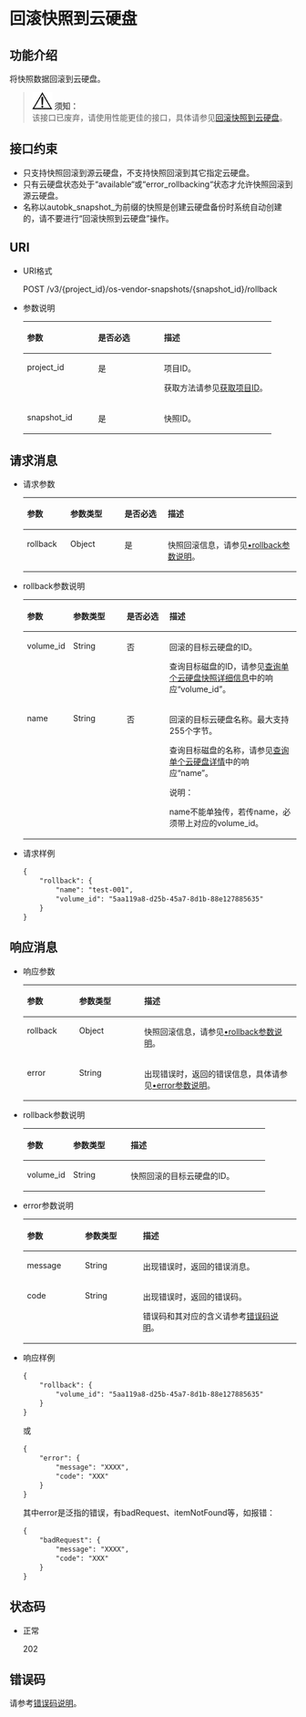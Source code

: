 # 回滚快照到云硬盘<a name="zh-cn_topic_0103482206"></a>

## 功能介绍<a name="section29798282112049"></a>

将快照数据回滚到云硬盘。

>![](public_sys-resources/icon-notice.gif) **须知：**   
>该接口已废弃，请使用性能更佳的接口，具体请参见[回滚快照到云硬盘](回滚快照到云硬盘-API-v2.md)。  

## 接口约束<a name="section18412201112049"></a>

-   只支持快照回滚到源云硬盘，不支持快照回滚到其它指定云硬盘。
-   只有云硬盘状态处于“available“或“error\_rollbacking“状态才允许快照回滚到源云硬盘。
-   名称以autobk\_snapshot\_为前缀的快照是创建云硬盘备份时系统自动创建的，请不要进行“回滚快照到云硬盘”操作。

## URI<a name="section56404342112049"></a>

-   URI格式

    POST /v3/\{project\_id\}/os-vendor-snapshots/\{snapshot\_id\}/rollback


-   参数说明

    <a name="table37114383112049"></a>
    <table><thead align="left"><tr id="row4845983112049"><th class="cellrowborder" valign="top" width="28.57%" id="mcps1.1.4.1.1"><p id="p56980371112049"><a name="p56980371112049"></a><a name="p56980371112049"></a>参数</p>
    </th>
    <th class="cellrowborder" valign="top" width="26.529999999999998%" id="mcps1.1.4.1.2"><p id="p52007339112049"><a name="p52007339112049"></a><a name="p52007339112049"></a>是否必选</p>
    </th>
    <th class="cellrowborder" valign="top" width="44.9%" id="mcps1.1.4.1.3"><p id="p51844944112049"><a name="p51844944112049"></a><a name="p51844944112049"></a>描述</p>
    </th>
    </tr>
    </thead>
    <tbody><tr id="row38690921112049"><td class="cellrowborder" valign="top" width="28.57%" headers="mcps1.1.4.1.1 "><p id="p46956895112049"><a name="p46956895112049"></a><a name="p46956895112049"></a>project_id</p>
    </td>
    <td class="cellrowborder" valign="top" width="26.529999999999998%" headers="mcps1.1.4.1.2 "><p id="p45412121112049"><a name="p45412121112049"></a><a name="p45412121112049"></a>是</p>
    </td>
    <td class="cellrowborder" valign="top" width="44.9%" headers="mcps1.1.4.1.3 "><p id="p54503167112049"><a name="p54503167112049"></a><a name="p54503167112049"></a>项目ID。</p>
    <p id="p55811451337"><a name="p55811451337"></a><a name="p55811451337"></a>获取方法请参见<a href="获取项目ID.md">获取项目ID</a>。</p>
    </td>
    </tr>
    <tr id="row20766463112049"><td class="cellrowborder" valign="top" width="28.57%" headers="mcps1.1.4.1.1 "><p id="p4361939112049"><a name="p4361939112049"></a><a name="p4361939112049"></a>snapshot_id</p>
    </td>
    <td class="cellrowborder" valign="top" width="26.529999999999998%" headers="mcps1.1.4.1.2 "><p id="p17772808112049"><a name="p17772808112049"></a><a name="p17772808112049"></a>是</p>
    </td>
    <td class="cellrowborder" valign="top" width="44.9%" headers="mcps1.1.4.1.3 "><p id="p30311366112049"><a name="p30311366112049"></a><a name="p30311366112049"></a>快照ID。</p>
    </td>
    </tr>
    </tbody>
    </table>


## 请求消息<a name="section54272198112126"></a>

-   请求参数

    <a name="zh-cn_topic_0051408629_table9185191931813"></a>
    <table><thead align="left"><tr id="zh-cn_topic_0051408629_row418511198189"><th class="cellrowborder" valign="top" width="15.841584158415841%" id="mcps1.1.5.1.1"><p id="zh-cn_topic_0051408629_p7185219111814"><a name="zh-cn_topic_0051408629_p7185219111814"></a><a name="zh-cn_topic_0051408629_p7185219111814"></a>参数</p>
    </th>
    <th class="cellrowborder" valign="top" width="19.801980198019802%" id="mcps1.1.5.1.2"><p id="zh-cn_topic_0051408629_p17185419171810"><a name="zh-cn_topic_0051408629_p17185419171810"></a><a name="zh-cn_topic_0051408629_p17185419171810"></a>参数类型</p>
    </th>
    <th class="cellrowborder" valign="top" width="15.841584158415841%" id="mcps1.1.5.1.3"><p id="zh-cn_topic_0051408629_p918520193181"><a name="zh-cn_topic_0051408629_p918520193181"></a><a name="zh-cn_topic_0051408629_p918520193181"></a>是否必选</p>
    </th>
    <th class="cellrowborder" valign="top" width="48.51485148514851%" id="mcps1.1.5.1.4"><p id="zh-cn_topic_0051408629_p31851819151817"><a name="zh-cn_topic_0051408629_p31851819151817"></a><a name="zh-cn_topic_0051408629_p31851819151817"></a>描述</p>
    </th>
    </tr>
    </thead>
    <tbody><tr id="zh-cn_topic_0051408629_row201857197184"><td class="cellrowborder" valign="top" width="15.841584158415841%" headers="mcps1.1.5.1.1 "><p id="zh-cn_topic_0051408629_p11186181941818"><a name="zh-cn_topic_0051408629_p11186181941818"></a><a name="zh-cn_topic_0051408629_p11186181941818"></a>rollback</p>
    </td>
    <td class="cellrowborder" valign="top" width="19.801980198019802%" headers="mcps1.1.5.1.2 "><p id="zh-cn_topic_0051408629_p5186101971818"><a name="zh-cn_topic_0051408629_p5186101971818"></a><a name="zh-cn_topic_0051408629_p5186101971818"></a>Object</p>
    </td>
    <td class="cellrowborder" valign="top" width="15.841584158415841%" headers="mcps1.1.5.1.3 "><p id="zh-cn_topic_0051408629_p218641911810"><a name="zh-cn_topic_0051408629_p218641911810"></a><a name="zh-cn_topic_0051408629_p218641911810"></a>是</p>
    </td>
    <td class="cellrowborder" valign="top" width="48.51485148514851%" headers="mcps1.1.5.1.4 "><p id="zh-cn_topic_0051408629_p14186519171816"><a name="zh-cn_topic_0051408629_p14186519171816"></a><a name="zh-cn_topic_0051408629_p14186519171816"></a>快照回滚信息，请参见<a href="#zh-cn_topic_0051408629_li37311846112126">•rollback参数说明</a>。</p>
    </td>
    </tr>
    </tbody>
    </table>


-   <a name="zh-cn_topic_0051408629_li37311846112126"></a>rollback参数说明

    <a name="zh-cn_topic_0051408629_table262294112126"></a>
    <table><thead align="left"><tr id="zh-cn_topic_0051408629_row15086975112126"><th class="cellrowborder" valign="top" width="15.841584158415841%" id="mcps1.1.5.1.1"><p id="zh-cn_topic_0051408629_p14085481112126"><a name="zh-cn_topic_0051408629_p14085481112126"></a><a name="zh-cn_topic_0051408629_p14085481112126"></a>参数</p>
    </th>
    <th class="cellrowborder" valign="top" width="19.801980198019802%" id="mcps1.1.5.1.2"><p id="zh-cn_topic_0051408629_p73303112126"><a name="zh-cn_topic_0051408629_p73303112126"></a><a name="zh-cn_topic_0051408629_p73303112126"></a>参数类型</p>
    </th>
    <th class="cellrowborder" valign="top" width="15.841584158415841%" id="mcps1.1.5.1.3"><p id="zh-cn_topic_0051408629_p5937586112126"><a name="zh-cn_topic_0051408629_p5937586112126"></a><a name="zh-cn_topic_0051408629_p5937586112126"></a>是否必选</p>
    </th>
    <th class="cellrowborder" valign="top" width="48.51485148514851%" id="mcps1.1.5.1.4"><p id="zh-cn_topic_0051408629_p11182433112126"><a name="zh-cn_topic_0051408629_p11182433112126"></a><a name="zh-cn_topic_0051408629_p11182433112126"></a>描述</p>
    </th>
    </tr>
    </thead>
    <tbody><tr id="zh-cn_topic_0051408629_row47675000112126"><td class="cellrowborder" valign="top" width="15.841584158415841%" headers="mcps1.1.5.1.1 "><p id="zh-cn_topic_0051408629_p36469802112126"><a name="zh-cn_topic_0051408629_p36469802112126"></a><a name="zh-cn_topic_0051408629_p36469802112126"></a>volume_id</p>
    </td>
    <td class="cellrowborder" valign="top" width="19.801980198019802%" headers="mcps1.1.5.1.2 "><p id="zh-cn_topic_0051408629_p1264009112126"><a name="zh-cn_topic_0051408629_p1264009112126"></a><a name="zh-cn_topic_0051408629_p1264009112126"></a>String</p>
    </td>
    <td class="cellrowborder" valign="top" width="15.841584158415841%" headers="mcps1.1.5.1.3 "><p id="zh-cn_topic_0051408629_p35275900112126"><a name="zh-cn_topic_0051408629_p35275900112126"></a><a name="zh-cn_topic_0051408629_p35275900112126"></a>否</p>
    </td>
    <td class="cellrowborder" valign="top" width="48.51485148514851%" headers="mcps1.1.5.1.4 "><p id="zh-cn_topic_0051408629_p16492175643818"><a name="zh-cn_topic_0051408629_p16492175643818"></a><a name="zh-cn_topic_0051408629_p16492175643818"></a>回滚的目标云硬盘的ID。</p>
    <p id="zh-cn_topic_0051408629_p38775660112126"><a name="zh-cn_topic_0051408629_p38775660112126"></a><a name="zh-cn_topic_0051408629_p38775660112126"></a>查询目标磁盘的ID，请参见<a href="查询单个云硬盘快照详细信息-API-v2.md">查询单个云硬盘快照详细信息</a>中的响应“volume_id”。</p>
    </td>
    </tr>
    <tr id="zh-cn_topic_0051408629_row13436622112126"><td class="cellrowborder" valign="top" width="15.841584158415841%" headers="mcps1.1.5.1.1 "><p id="zh-cn_topic_0051408629_p14624579112126"><a name="zh-cn_topic_0051408629_p14624579112126"></a><a name="zh-cn_topic_0051408629_p14624579112126"></a>name</p>
    </td>
    <td class="cellrowborder" valign="top" width="19.801980198019802%" headers="mcps1.1.5.1.2 "><p id="zh-cn_topic_0051408629_p43740265112126"><a name="zh-cn_topic_0051408629_p43740265112126"></a><a name="zh-cn_topic_0051408629_p43740265112126"></a>String</p>
    </td>
    <td class="cellrowborder" valign="top" width="15.841584158415841%" headers="mcps1.1.5.1.3 "><p id="zh-cn_topic_0051408629_p53300583112126"><a name="zh-cn_topic_0051408629_p53300583112126"></a><a name="zh-cn_topic_0051408629_p53300583112126"></a>否</p>
    </td>
    <td class="cellrowborder" valign="top" width="48.51485148514851%" headers="mcps1.1.5.1.4 "><p id="zh-cn_topic_0051408629_p22380006112126"><a name="zh-cn_topic_0051408629_p22380006112126"></a><a name="zh-cn_topic_0051408629_p22380006112126"></a>回滚的目标云硬盘名称。<span id="zh-cn_topic_0051408629_text9102076152627"><a name="zh-cn_topic_0051408629_text9102076152627"></a><a name="zh-cn_topic_0051408629_text9102076152627"></a>最大支持255个字节。</span></p>
    <p id="zh-cn_topic_0051408629_p33311644194012"><a name="zh-cn_topic_0051408629_p33311644194012"></a><a name="zh-cn_topic_0051408629_p33311644194012"></a>查询目标磁盘的名称，请参见<a href="查询单个云硬盘详情-API-v3.md">查询单个云硬盘详情</a>中的响应“name”。</p>
    <div class="note" id="zh-cn_topic_0051408629_note6490498915441"><a name="zh-cn_topic_0051408629_note6490498915441"></a><a name="zh-cn_topic_0051408629_note6490498915441"></a><span class="notetitle"> 说明： </span><div class="notebody"><p id="zh-cn_topic_0051408629_p4727398915441"><a name="zh-cn_topic_0051408629_p4727398915441"></a><a name="zh-cn_topic_0051408629_p4727398915441"></a>name不能单独传，若传name，必须带上对应的volume_id。</p>
    </div></div>
    </td>
    </tr>
    </tbody>
    </table>


-   请求样例

    ```
    {
        "rollback": {
            "name": "test-001",
            "volume_id": "5aa119a8-d25b-45a7-8d1b-88e127885635"
        }
    }
    ```


## 响应消息<a name="section50618846112239"></a>

-   响应参数

    <a name="zh-cn_topic_0051408629_table55593749112239"></a>
    <table><thead align="left"><tr id="zh-cn_topic_0051408629_row12503066112239"><th class="cellrowborder" valign="top" width="19.05%" id="mcps1.1.4.1.1"><p id="zh-cn_topic_0051408629_p6115391112239"><a name="zh-cn_topic_0051408629_p6115391112239"></a><a name="zh-cn_topic_0051408629_p6115391112239"></a>参数</p>
    </th>
    <th class="cellrowborder" valign="top" width="23.810000000000002%" id="mcps1.1.4.1.2"><p id="zh-cn_topic_0051408629_p25584640112239"><a name="zh-cn_topic_0051408629_p25584640112239"></a><a name="zh-cn_topic_0051408629_p25584640112239"></a>参数类型</p>
    </th>
    <th class="cellrowborder" valign="top" width="57.14%" id="mcps1.1.4.1.3"><p id="zh-cn_topic_0051408629_p21559929112239"><a name="zh-cn_topic_0051408629_p21559929112239"></a><a name="zh-cn_topic_0051408629_p21559929112239"></a>描述</p>
    </th>
    </tr>
    </thead>
    <tbody><tr id="zh-cn_topic_0051408629_row59821639112239"><td class="cellrowborder" valign="top" width="19.05%" headers="mcps1.1.4.1.1 "><p id="zh-cn_topic_0051408629_p13714567112239"><a name="zh-cn_topic_0051408629_p13714567112239"></a><a name="zh-cn_topic_0051408629_p13714567112239"></a>rollback</p>
    </td>
    <td class="cellrowborder" valign="top" width="23.810000000000002%" headers="mcps1.1.4.1.2 "><p id="zh-cn_topic_0051408629_p37138152112239"><a name="zh-cn_topic_0051408629_p37138152112239"></a><a name="zh-cn_topic_0051408629_p37138152112239"></a>Object</p>
    </td>
    <td class="cellrowborder" valign="top" width="57.14%" headers="mcps1.1.4.1.3 "><p id="zh-cn_topic_0051408629_p58242347112239"><a name="zh-cn_topic_0051408629_p58242347112239"></a><a name="zh-cn_topic_0051408629_p58242347112239"></a>快照回滚信息，请参见<a href="#zh-cn_topic_0051408629_li1951113011190">•rollback参数说明</a>。</p>
    </td>
    </tr>
    <tr id="zh-cn_topic_0051408629_row434455911170"><td class="cellrowborder" valign="top" width="19.05%" headers="mcps1.1.4.1.1 "><p id="zh-cn_topic_0051408629_p129522216412"><a name="zh-cn_topic_0051408629_p129522216412"></a><a name="zh-cn_topic_0051408629_p129522216412"></a>error</p>
    </td>
    <td class="cellrowborder" valign="top" width="23.810000000000002%" headers="mcps1.1.4.1.2 "><p id="zh-cn_topic_0051408629_p1595262111415"><a name="zh-cn_topic_0051408629_p1595262111415"></a><a name="zh-cn_topic_0051408629_p1595262111415"></a>String</p>
    </td>
    <td class="cellrowborder" valign="top" width="57.14%" headers="mcps1.1.4.1.3 "><p id="zh-cn_topic_0051408629_p109527215417"><a name="zh-cn_topic_0051408629_p109527215417"></a><a name="zh-cn_topic_0051408629_p109527215417"></a>出现错误时，返回的错误信息，具体请参见<a href="#zh-cn_topic_0051408629_li0419202382514">•error参数说明</a>。</p>
    </td>
    </tr>
    </tbody>
    </table>

-   <a name="zh-cn_topic_0051408629_li1951113011190"></a>rollback参数说明

    <a name="zh-cn_topic_0051408629_table051223010193"></a>
    <table><thead align="left"><tr id="zh-cn_topic_0051408629_row1351211309194"><th class="cellrowborder" valign="top" width="19.05%" id="mcps1.1.4.1.1"><p id="zh-cn_topic_0051408629_p1551203041918"><a name="zh-cn_topic_0051408629_p1551203041918"></a><a name="zh-cn_topic_0051408629_p1551203041918"></a>参数</p>
    </th>
    <th class="cellrowborder" valign="top" width="23.810000000000002%" id="mcps1.1.4.1.2"><p id="zh-cn_topic_0051408629_p11512183013191"><a name="zh-cn_topic_0051408629_p11512183013191"></a><a name="zh-cn_topic_0051408629_p11512183013191"></a>参数类型</p>
    </th>
    <th class="cellrowborder" valign="top" width="57.14%" id="mcps1.1.4.1.3"><p id="zh-cn_topic_0051408629_p451263020195"><a name="zh-cn_topic_0051408629_p451263020195"></a><a name="zh-cn_topic_0051408629_p451263020195"></a>描述</p>
    </th>
    </tr>
    </thead>
    <tbody><tr id="zh-cn_topic_0051408629_row13513173071913"><td class="cellrowborder" valign="top" width="19.05%" headers="mcps1.1.4.1.1 "><p id="zh-cn_topic_0051408629_p25133307192"><a name="zh-cn_topic_0051408629_p25133307192"></a><a name="zh-cn_topic_0051408629_p25133307192"></a>volume_id</p>
    </td>
    <td class="cellrowborder" valign="top" width="23.810000000000002%" headers="mcps1.1.4.1.2 "><p id="zh-cn_topic_0051408629_p1151353011199"><a name="zh-cn_topic_0051408629_p1151353011199"></a><a name="zh-cn_topic_0051408629_p1151353011199"></a>String</p>
    </td>
    <td class="cellrowborder" valign="top" width="57.14%" headers="mcps1.1.4.1.3 "><p id="zh-cn_topic_0051408629_p451323041912"><a name="zh-cn_topic_0051408629_p451323041912"></a><a name="zh-cn_topic_0051408629_p451323041912"></a>快照回滚的目标云硬盘的ID。</p>
    </td>
    </tr>
    </tbody>
    </table>

-   <a name="zh-cn_topic_0051408629_li0419202382514"></a>error参数说明

    <a name="zh-cn_topic_0051408629_zh-cn_topic_0020235144_table15441099103019"></a>
    <table><thead align="left"><tr id="zh-cn_topic_0051408629_zh-cn_topic_0020235144_row54094047103019"><th class="cellrowborder" valign="top" width="21.17788221177882%" id="mcps1.1.4.1.1"><p id="zh-cn_topic_0051408629_zh-cn_topic_0020235144_p19541716103019"><a name="zh-cn_topic_0051408629_zh-cn_topic_0020235144_p19541716103019"></a><a name="zh-cn_topic_0051408629_zh-cn_topic_0020235144_p19541716103019"></a>参数</p>
    </th>
    <th class="cellrowborder" valign="top" width="21.17788221177882%" id="mcps1.1.4.1.2"><p id="zh-cn_topic_0051408629_zh-cn_topic_0020235144_p39375186103019"><a name="zh-cn_topic_0051408629_zh-cn_topic_0020235144_p39375186103019"></a><a name="zh-cn_topic_0051408629_zh-cn_topic_0020235144_p39375186103019"></a>参数类型</p>
    </th>
    <th class="cellrowborder" valign="top" width="57.64423557644236%" id="mcps1.1.4.1.3"><p id="zh-cn_topic_0051408629_zh-cn_topic_0020235144_p38578950103019"><a name="zh-cn_topic_0051408629_zh-cn_topic_0020235144_p38578950103019"></a><a name="zh-cn_topic_0051408629_zh-cn_topic_0020235144_p38578950103019"></a>描述</p>
    </th>
    </tr>
    </thead>
    <tbody><tr id="zh-cn_topic_0051408629_zh-cn_topic_0020235144_row59401790103019"><td class="cellrowborder" valign="top" width="21.17788221177882%" headers="mcps1.1.4.1.1 "><p id="zh-cn_topic_0051408629_zh-cn_topic_0020235144_p46815658103019"><a name="zh-cn_topic_0051408629_zh-cn_topic_0020235144_p46815658103019"></a><a name="zh-cn_topic_0051408629_zh-cn_topic_0020235144_p46815658103019"></a>message</p>
    </td>
    <td class="cellrowborder" valign="top" width="21.17788221177882%" headers="mcps1.1.4.1.2 "><p id="zh-cn_topic_0051408629_zh-cn_topic_0020235144_p33971979103019"><a name="zh-cn_topic_0051408629_zh-cn_topic_0020235144_p33971979103019"></a><a name="zh-cn_topic_0051408629_zh-cn_topic_0020235144_p33971979103019"></a>String</p>
    </td>
    <td class="cellrowborder" valign="top" width="57.64423557644236%" headers="mcps1.1.4.1.3 "><p id="zh-cn_topic_0051408629_zh-cn_topic_0020235144_p21623243103019"><a name="zh-cn_topic_0051408629_zh-cn_topic_0020235144_p21623243103019"></a><a name="zh-cn_topic_0051408629_zh-cn_topic_0020235144_p21623243103019"></a>出现错误时，返回的错误消息。</p>
    </td>
    </tr>
    <tr id="zh-cn_topic_0051408629_zh-cn_topic_0020235144_row60391466103019"><td class="cellrowborder" valign="top" width="21.17788221177882%" headers="mcps1.1.4.1.1 "><p id="zh-cn_topic_0051408629_zh-cn_topic_0020235144_p59870541103019"><a name="zh-cn_topic_0051408629_zh-cn_topic_0020235144_p59870541103019"></a><a name="zh-cn_topic_0051408629_zh-cn_topic_0020235144_p59870541103019"></a>code</p>
    </td>
    <td class="cellrowborder" valign="top" width="21.17788221177882%" headers="mcps1.1.4.1.2 "><p id="zh-cn_topic_0051408629_zh-cn_topic_0020235144_p17675690103019"><a name="zh-cn_topic_0051408629_zh-cn_topic_0020235144_p17675690103019"></a><a name="zh-cn_topic_0051408629_zh-cn_topic_0020235144_p17675690103019"></a>String</p>
    </td>
    <td class="cellrowborder" valign="top" width="57.64423557644236%" headers="mcps1.1.4.1.3 "><p id="zh-cn_topic_0051408629_zh-cn_topic_0020235144_p6087468103019"><a name="zh-cn_topic_0051408629_zh-cn_topic_0020235144_p6087468103019"></a><a name="zh-cn_topic_0051408629_zh-cn_topic_0020235144_p6087468103019"></a>出现错误时，返回的错误码。</p>
    <p id="zh-cn_topic_0051408629_zh-cn_topic_0020235144_p54787218103019"><a name="zh-cn_topic_0051408629_zh-cn_topic_0020235144_p54787218103019"></a><a name="zh-cn_topic_0051408629_zh-cn_topic_0020235144_p54787218103019"></a>错误码和其对应的含义请参考<a href="错误码说明.md">错误码说明</a>。</p>
    </td>
    </tr>
    </tbody>
    </table>


-   响应样例

    ```
    {
        "rollback": {
            "volume_id": "5aa119a8-d25b-45a7-8d1b-88e127885635"
        }
    }
    ```

    或

    ```
    {
        "error": {
            "message": "XXXX", 
            "code": "XXX"
        }
    }
    ```

    其中error是泛指的错误，有badRequest、itemNotFound等，如报错：

    ```
    {
        "badRequest": {
            "message": "XXXX", 
            "code": "XXX"
        }
    }
    ```


## 状态码<a name="section16529200112352"></a>

-   正常

    202


## 错误码<a name="section431317151242"></a>

请参考[错误码说明](错误码说明.md)。

